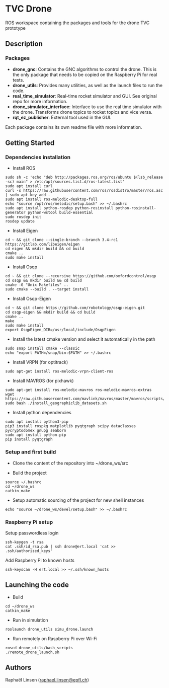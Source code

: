 # TVC Drone
ROS workspace containing the packages and tools for the drone TVC prototype

## Description

### Packages
- **drone_gnc**: Contains the GNC algorithms to control the drone. This is the only package that needs to be copied on the Raspberry Pi for real tests.
- **drone_utils**: Provides many utilities, as well as the launch files to run the code.
- **real_time_simulator**: Real-time rocket simulator and GUI. See original repo for more information.
- **drone_simulator_interface**: Interface to use the real time simulator with the drone. Transforms drone topics to rocket topics and vice versa.
- **rqt_ez_publisher**: External tool used in the GUI.

Each package contains its own readme file with more information.

## Getting Started

### Dependencies installation

* Install ROS
```
sudo sh -c 'echo "deb http://packages.ros.org/ros/ubuntu $(lsb_release -sc) main" > /etc/apt/sources.list.d/ros-latest.list'
sudo apt install curl
curl -s https://raw.githubusercontent.com/ros/rosdistro/master/ros.asc | sudo apt-key add -
sudo apt install ros-melodic-desktop-full
echo "source /opt/ros/melodic/setup.bash" >> ~/.bashrc
sudo apt install python-rosdep python-rosinstall python-rosinstall-generator python-wstool build-essential
sudo rosdep init
rosdep update
```

* Install Eigen
```
cd ~ && git clone --single-branch --branch 3.4-rc1 https://gitlab.com/libeigen/eigen
cd eigen && mkdir build && cd build
cmake ..
sudo make install
```

* Install Osqp
```
cd ~ && git clone --recursive https://github.com/oxfordcontrol/osqp
cd osqp && mkdir build && cd build
cmake -G "Unix Makefiles" ..
sudo cmake --build . --target install
```

* Install Osqp-Eigen
```
cd ~ && git clone https://github.com/robotology/osqp-eigen.git
cd osqp-eigen && mkdir build && cd build
cmake ..
make
sudo make install
export OsqpEigen_DIR=/usr/local/include/OsqpEigen
```

* Install the latest cmake version and select it automatically in the path
```
sudo snap install cmake --classic
echo "export PATH=/snap/bin:$PATH" >> ~/.bashrc
```

* Install VRPN (for optitrack)
```
sudo apt-get install ros-melodic-vrpn-client-ros
```

* Install MAVROS (for pixhawk)
```
sudo apt-get install ros-melodic-mavros ros-melodic-mavros-extras
wget https://raw.githubusercontent.com/mavlink/mavros/master/mavros/scripts/install_geographiclib_datasets.sh
sudo bash ./install_geographiclib_datasets.sh
```

* Install python dependencies
```
sudo apt install python3-pip
pip3 install rospkg matplotlib pyqtgraph scipy dataclasses pycryptodomex gnupg seaborn
sudo apt install python-pip
pip install pyqtgraph
```

### Setup and first build

* Clone the content of the repository into ~/drone_ws/src

* Build the project
```
source ~/.bashrc
cd ~/drone_ws
catkin_make
```

* Setup automatic sourcing of the project for new shell instances 
```
echo "source ~/drone_ws/devel/setup.bash" >> ~/.bashrc
```

### Raspberry Pi setup
Setup passwordless login
```
ssh-keygen -t rsa
cat .ssh/id_rsa.pub | ssh drone@ert.local 'cat >> .ssh/authorized_keys'
```

Add Raspberry Pi to known hosts
```
ssh-keyscan -H ert.local >> ~/.ssh/known_hosts
```


## Launching the code

* Build
```
cd ~/drone_ws
catkin_make
```

* Run in simulation
```
roslaunch drone_utils simu_drone.launch
```

* Run remotely on Raspberry Pi over Wi-Fi
```
roscd drone_utils/bash_scripts
./remote_drone_launch.sh
```


## Authors

Raphaël Linsen (raphael.linsen@epfl.ch)